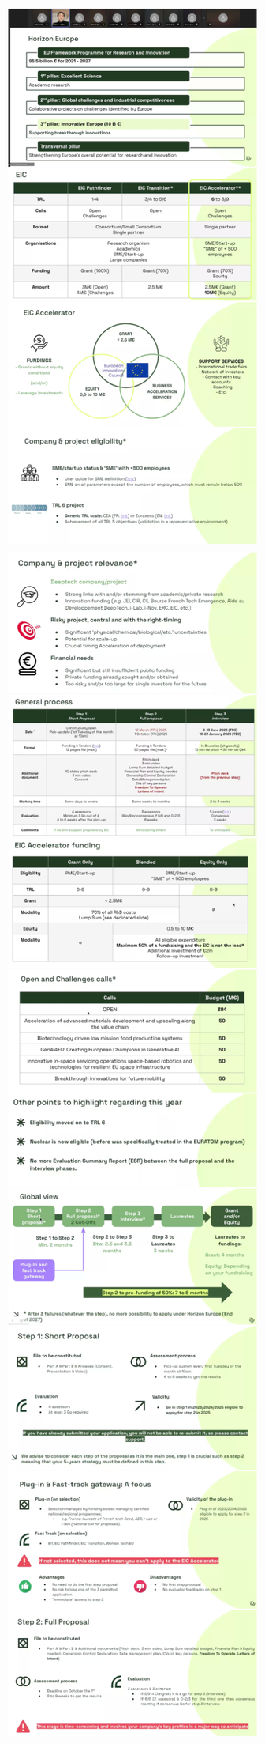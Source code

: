 ![](img/Screenshot%202025-04-25%20at%2011.08.11.png)
![](img/Screenshot%202025-04-25%20at%2011.09.37.png)
![](img/Screenshot%202025-04-25%20at%2011.11.42.png)
![](img/Screenshot%202025-04-25%20at%2011.12.52.png)

![](img/Screenshot%202025-04-25%20at%2011.13.24.png)
![](img/Screenshot%202025-04-25%20at%2011.20.46.png)
![](img/Screenshot%202025-04-25%20at%2011.16.43.png)
![](img/Screenshot%202025-04-25%20at%2011.18.12.png)
![](img/Screenshot%202025-04-25%20at%2011.19.06.png)
![](img/Screenshot%202025-04-25%20at%2011.21.05.png)
![](img/Screenshot%202025-04-25%20at%2011.21.49.png)![](img/Screenshot%202025-04-25%20at%2011.24.32.png)
![](img/Screenshot%202025-04-25%20at%2011.26.58.png)